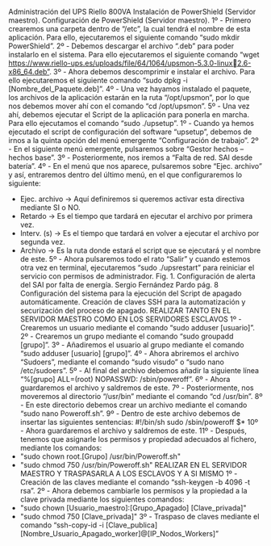 Administración del UPS Riello 800VA
Instalación de PowerShield (Servidor maestro).
Configuración de PowerShield (Servidor maestro).
1º - Primero crearemos una carpeta dentro de “/etc”, la cual tendrá el nombre de esta aplicación. Para 
ello, ejecutaremos el siguiente comando “sudo mkdir PowerShield”.
2º - Debemos descargar el archivo “.deb” para poder instalarlo en el sistema. Para ello ejecutaremos 
el siguiente comando “wget https://www.riello-ups.es/uploads/file/64/1064/upsmon-5.3.0-linux2.6-x86_64.deb”.
3º - Ahora debemos descomprimir e instalar el archivo. Para ello ejecutaremos el siguiente comando 
“sudo dpkg -i [Nombre_del_Paquete.deb]”.
4º - Una vez hayamos instalado el paquete, los archivos de la aplicación estarán en la ruta 
“/opt/upsmon”, por lo que nos debemos mover ahí con el comando “cd /opt/upsmon”.
5º - Una vez ahí, debemos ejecutar el Script de la aplicación para ponerla en marcha. Para ello 
ejecutamos el comando “sudo ./upsetup”.
1º - Cuando ya hemos ejecutado el script de configuración del software “upsetup”, debemos de irnos 
a la quinta opción del menú emergente “Configuración de trabajo”.
2º - En el siguiente menú emergente, pulsaremos sobre “Gestor hechos – hechos base”.
3º - Posteriormente, nos iremos a “Falta de red. SAI desde batería”.
4º - En el menú que nos aparece, pulsaremos sobre “Ejec. archivo” y así, entraremos dentro del último 
menú, en el que configuraremos lo siguiente:
- Ejec. archivo → Aquí definiremos si queremos activar esta directiva mediante SI o NO.
- Retardo → Es el tiempo que tardará en ejecutar el archivo por primera vez.
- Interv. (s) → Es el tiempo que tardará en volver a ejecutar el archivo por segunda vez.
- Archivo → Es la ruta donde estará el script que se ejecutará y el nombre de este.
5º - Ahora pulsaremos todo el rato “Salir” y cuando estemos otra vez en terminal, ejecutaremos “sudo 
./upsrestart” para reiniciar el servicio con permisos de administrador.
Fig. 1. Configuración de alerta del SAI por falta de energía.
Sergio Fernández Pardo
pág. 8
Configuración del sistema para la ejecución del Script de apagado automáticamente.
Creación de claves SSH para la automatización y securización del proceso de apagado.
REALIZAR TANTO EN EL SERVIDOR MAESTRO COMO EN LOS SERVIDORES ESCLAVOS
1º - Crearemos un usuario mediante el comando “sudo adduser [usuario]”.
2º - Crearemos un grupo mediante el comando “sudo groupadd [grupo]”.
3º - Añadiremos el usuario al grupo mediante el comando “sudo adduser [usuario] [grupo]”.
4º - Ahora abriremos el archivo “Sudoers”, mediante el comando “sudo visudo” o “sudo nano 
/etc/sudoers”.
5º - Al final del archivo debemos añadir la siguiente línea “%[grupo] ALL=(root) NOPASSWD: 
/sbin/poweroff”.
6º - Ahora guardaremos el archivo y saldremos de este.
7º - Posteriormente, nos moveremos al directorio “/usr/bin” mediante el comando “cd /usr/bin”.
8º - En este directorio debemos crear un archivo mediante el comando “sudo nano Poweroff.sh”.
9º - Dentro de este archivo debemos de insertar las siguientes sentencias:
#!/bin/sh
sudo /sbin/poweroff $*
10º - Ahora guardaremos el archivo y saldremos de este.
11º - Después, tenemos que asignarle los permisos y propiedad adecuados al fichero, mediante los 
comandos:
- "sudo chown root.[Grupo] /usr/bin/Poweroff.sh"
- "sudo chmod 750 /usr/bin/Poweroff.sh"
REALIZAR EN EL SERVIDOR MAESTRO Y TRASPASARLA A LOS ESCLAVOS Y A SI MISMO
1º - Creación de las claves mediante el comando “ssh-keygen -b 4096 -t rsa”.
2º - Ahora debemos cambiarle los permisos y la propiedad a la clave privada mediante los siguientes 
comandos:
- "sudo chown [Usuario_maestro]:[Grupo_Apagado] [Clave_privada]"
- "sudo chmod 750 [Clave_privada]"
3º - Traspaso de claves mediante el comando “ssh-copy-id -i [Clave_publica] 
[Nombre_Usuario_Apagado_worker]@[IP_Nodos_Workers]”
